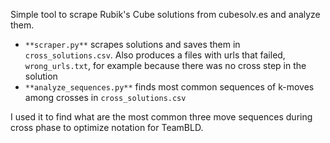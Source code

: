 Simple tool to scrape Rubik's Cube solutions from cubesolv.es and analyze them.

* `**scraper.py**` scrapes solutions and saves them in `cross_solutions.csv`. Also produces a files with urls that failed, `wrong_urls.txt`, for example because there was no cross step in the solution
* `**analyze_sequences.py**` finds most common sequences of k-moves among crosses in `cross_solutions.csv`

I used it to find what are the most common three move sequences during cross phase to optimize notation for TeamBLD.
